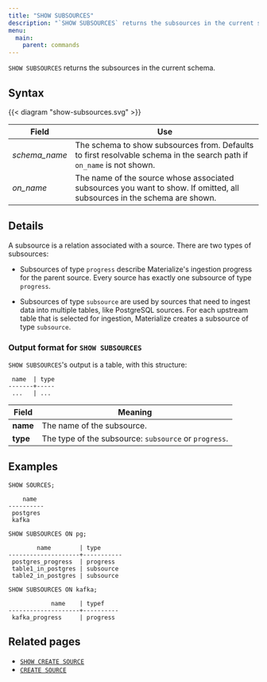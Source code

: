 ```yaml
---
title: "SHOW SUBSOURCES"
description: "`SHOW SUBSOURCES` returns the subsources in the current schema."
menu:
  main:
    parent: commands
---
```


`SHOW SUBSOURCES` returns the subsources in the current schema.

## Syntax

{{< diagram "show-subsources.svg" >}}

Field | Use
------|-----
_schema&lowbar;name_ | The schema to show subsources from. Defaults to first resolvable schema in the search path if `on_name` is not shown.
_on&lowbar;name_     | The name of the source whose associated subsources you want to show. If omitted, all subsources in the schema are shown.

## Details

A subsource is a relation associated with a source. There are two types of
subsources:

  * Subsources of type `progress` describe Materialize's ingestion progress for
    the parent source. Every source has exactly one subsource of type
    `progress`.

  * Subsources of type `subsource` are used by sources that need to ingest data
    into multiple tables, like PostgreSQL sources. For each upstream table that
    is selected for ingestion, Materialize creates a subsource of type
    `subsource`.

### Output format for `SHOW SUBSOURCES`

`SHOW SUBSOURCES`'s output is a table, with this structure:

```nofmt
 name  | type
-------+-----
 ...   | ...
```

Field    | Meaning
---------|--------
**name** | The name of the subsource.
**type** | The type of the subsource: `subsource` or `progress`.

## Examples

```mzsql
SHOW SOURCES;
```
```nofmt
    name
----------
 postgres
 kafka
```
```mzsql
SHOW SUBSOURCES ON pg;
```
```nofmt
        name        | type
--------------------+-----------
 postgres_progress  | progress
 table1_in_postgres | subsource
 table2_in_postgres | subsource
```
```mzsql
SHOW SUBSOURCES ON kafka;
```
```nofmt
            name    | typef
--------------------+----------
 kafka_progress     | progress
```

## Related pages

- [`SHOW CREATE SOURCE`](../show-create-source)
- [`CREATE SOURCE`](../create-source)
